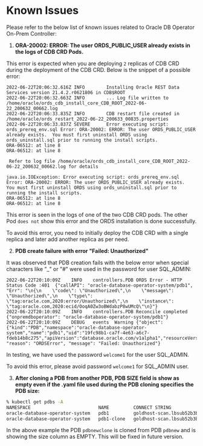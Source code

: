# Known Issues

Please refer to the below list of known issues related to Oracle DB Operator On-Prem Controller:

1. **ORA-20002: ERROR: The user ORDS_PUBLIC_USER already exists in the logs of CDB CRD Pods.**

This error is expected when you are deploying `2` replicas of CDB CRD during the deployment of the CDB CRD. Below is the snippet of a possible error:
```
2022-06-22T20:06:32.616Z INFO        Installing Oracle REST Data Services version 21.4.2.r0621806 in CDB$ROOT
2022-06-22T20:06:32.663Z INFO        ... Log file written to /home/oracle/ords_cdb_install_core_CDB_ROOT_2022-06-22_200632_00662.log
2022-06-22T20:06:33.835Z INFO        CDB restart file created in /home/oracle/ords_restart_2022-06-22_200633_00835.properties
2022-06-22T20:06:33.837Z SEVERE      Error executing script: ords_prereq_env.sql Error: ORA-20002: ERROR: The user ORDS_PUBLIC_USER already exists.  You must first uninstall ORDS using ords_uninstall.sql prior to running the install scripts.
ORA-06512: at line 8
ORA-06512: at line 8

 Refer to log file /home/oracle/ords_cdb_install_core_CDB_ROOT_2022-06-22_200632_00662.log for details

java.io.IOException: Error executing script: ords_prereq_env.sql Error: ORA-20002: ERROR: The user ORDS_PUBLIC_USER already exists.  You must first uninstall ORDS using ords_uninstall.sql prior to running the install scripts.
ORA-06512: at line 8
ORA-06512: at line 8
```
This error is seen in the logs of one of the two CDB CRD pods. The other Pod `does not` show this error and the ORDS installation is done successfully. 

To avoid this error, you need to initially deploy the CDB CRD with a single replica and later add another replica as per need.

2. **PDB create failure with error "Failed: Unauthorized"**

It was observed that PDB creation fails with the below error when special characters like "_" or "#" were used in the password for user SQL_ADMIN:
```
2022-06-22T20:10:09Z	INFO	controllers.PDB	ORDS Error - HTTP Status Code :401	{"callAPI": "oracle-database-operator-system/pdb1", "Err": "\n{\n    \"code\": \"Unauthorized\",\n    \"message\": \"Unauthorized\",\n    \"type\": \"tag:oracle.com,2020:error/Unauthorized\",\n    \"instance\": \"tag:oracle.com,2020:ecid/OoqA0Zw3oBWdabzP8wUMcQ\"\n}"}
2022-06-22T20:10:09Z	INFO	controllers.PDB	Reconcile completed	{"onpremdboperator": "oracle-database-operator-system/pdb1"}
2022-06-22T20:10:09Z	DEBUG	events	Warning	{"object": {"kind":"PDB","namespace":"oracle-database-operator-system","name":"pdb1","uid":"19fc98b1-ca7f-4e63-a6c7-fdeb14b8c275","apiVersion":"database.oracle.com/v1alpha1","resourceVersion":"99558229"}, "reason": "ORDSError", "message": "Failed: Unauthorized"}
```

In testing, we have used the password `welcome1` for the user SQL_ADMIN.

To avoid this error, please avoid password `welcome1` for SQL_ADMIN user.


3. **After cloning a PDB from another PDB, PDB SIZE field is show as empty even if the .yaml file used during the PDB cloning specifies the PDB size:**

```sh
% kubectl get pdbs -A
NAMESPACE                         NAME         CONNECT STRING                                                           CDB NAME   PDB NAME      PDB STATE    PDB SIZE   STATUS   MESSAGE
oracle-database-operator-system   pdb1         goldhost-scan.lbsub52b3b1cae.okecluster.oraclevcn.com:1521/pdbnew        goldcdb    pdbnew        READ WRITE   1G         Ready    Success
oracle-database-operator-system   pdb1-clone   goldhost-scan.lbsub52b3b1cae.okecluster.oraclevcn.com:1521/pdbnewclone   goldcdb    pdbnewclone   READ WRITE              Ready    Success
```

In the above example the PDB `pdbnewclone` is cloned from PDB `pdbnew` and is showing the size column as EMPTY. This will be fixed in future version.
